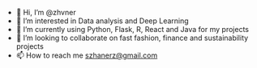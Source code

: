 - 👋 Hi, I’m @zhvner
- 👀 I’m interested in Data analysis and Deep Learning
- 🌱 I’m currently using Python, Flask, R, React and Java for my projects
- 💞️ I’m looking to collaborate on fast fashion, finance and sustainability projects
- 📫 How to reach me szhanerz@gmail.com

<!---
zhvner/zhvner is a ✨ special ✨ repository because its `README.md` (this file) appears on your GitHub profile.
You can click the Preview link to take a look at your changes.
--->
